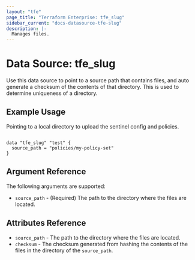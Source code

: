 ```yaml
---
layout: "tfe"
page_title: "Terraform Enterprise: tfe_slug"
sidebar_current: "docs-datasource-tfe-slug"
description: |-
  Manages files.
---
```

# Data Source: tfe_slug

Use this data source to point to a source path that contains files, and
auto generate a checksum of the contents of that directory. This is used
to determine uniqueness of a directory.

## Example Usage

Pointing to a local directory to upload the sentinel config and policies.

```hcl

data "tfe_slug" "test" {
  source_path = "policies/my-policy-set"
}
```

## Argument Reference

The following arguments are supported:

* `source_path` - (Required) The path to the directory where the files are located.

## Attributes Reference

* `source_path` - The path to the directory where the files are located.
* `checksum` - The checksum generated from hashing the contents of the files
in the directory of the `source_path`.
